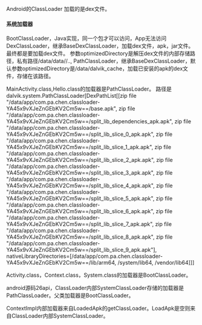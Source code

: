 Android的ClassLoader
加载的是dex文件。

#### 系统加载器
BootClassLoader，Java实现，同一个包才可以访问，App无法访问
DexClassLoader，继承BaseDexClassLoader，加载dex文件，apk，jar文件。最终都是要加载dex文件。
参数optimizedDirectory是解压dex文件的内部存储路径，私有路径/data/data/<Package Name>/..,
PathClassLoader，继承BaseDexClassLoader，默认参数optimizedDirectory是/data/dalvik_cache，加载已安装的apk的dex文件，存储在该路径。

MainActivity.class,Hello.class的加载器是PathClassLoader。
路径是
dalvik.system.PathClassLoader[DexPathList[[zip file "/data/app/com.pa.chen.classloader-YA45x9vXJeZnGEbKV2Cm5w==/base.apk", 
zip file "/data/app/com.pa.chen.classloader-YA45x9vXJeZnGEbKV2Cm5w==/split_lib_dependencies_apk.apk",
zip file "/data/app/com.pa.chen.classloader-YA45x9vXJeZnGEbKV2Cm5w==/split_lib_slice_0_apk.apk", 
zip file "/data/app/com.pa.chen.classloader-YA45x9vXJeZnGEbKV2Cm5w==/split_lib_slice_1_apk.apk",
zip file "/data/app/com.pa.chen.classloader-YA45x9vXJeZnGEbKV2Cm5w==/split_lib_slice_2_apk.apk", 
zip file "/data/app/com.pa.chen.classloader-YA45x9vXJeZnGEbKV2Cm5w==/split_lib_slice_3_apk.apk", 
zip file "/data/app/com.pa.chen.classloader-YA45x9vXJeZnGEbKV2Cm5w==/split_lib_slice_4_apk.apk", 
zip file "/data/app/com.pa.chen.classloader-YA45x9vXJeZnGEbKV2Cm5w==/split_lib_slice_5_apk.apk", 
zip file "/data/app/com.pa.chen.classloader-YA45x9vXJeZnGEbKV2Cm5w==/split_lib_slice_6_apk.apk",
zip file "/data/app/com.pa.chen.classloader-YA45x9vXJeZnGEbKV2Cm5w==/split_lib_slice_7_apk.apk", 
zip file "/data/app/com.pa.chen.classloader-YA45x9vXJeZnGEbKV2Cm5w==/split_lib_slice_8_apk.apk",
zip file "/data/app/com.pa.chen.classloader-YA45x9vXJeZnGEbKV2Cm5w==/split_lib_slice_9_apk.apk"],
nativeLibraryDirectories=[/data/app/com.pa.chen.classloader-YA45x9vXJeZnGEbKV2Cm5w==/lib/arm64, /system/lib64, /vendor/lib64]]]

Activity.class，Context.class，System.class的加载器是BootClassLoader。

android源码26api，ClassLoader内部SystemClassLoader存储的加载器是PathClassLoader。父类加载器是BootClassLoader。

ContextImpl内部加载器来自LoadedApk的getClassLoader。LoadApk是空则来自ClassLoader内部SystemClassLoader。

